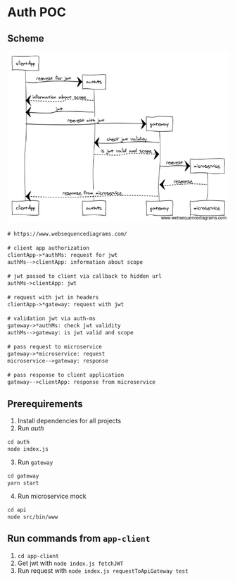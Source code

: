 # Auth POC

## Scheme

![](AuthPOC.png)

```
# https://www.websequencediagrams.com/

# client app authorization
clientApp->*authMs: request for jwt
authMs-->clientApp: information about scope

# jwt passed to client via callback to hidden url
authMs->clientApp: jwt

# request with jwt in headers
clientApp->*gateway: request with jwt

# validation jwt via auth-ms
gateway->*authMs: check jwt validity
authMs-->gateway: is jwt valid and scope

# pass request to microservice
gateway->*microservice: request
microservice-->gateway: response

# pass response to client application
gateway-->clientApp: response from microservice
```

## Prerequirements

1. Install dependencies for all projects
1. Run _auth_

```
cd auth
node index.js
```

3. Run `gateway`

```
cd gateway
yarn start
```

4. Run microservice mock

```
cd api
node src/bin/www
```

## Run commands from `app-client`

1. `cd app-client`
1. Get jwt with `node index.js fetchJWT`
1. Run request with `node index.js requestToApiGateway test`
